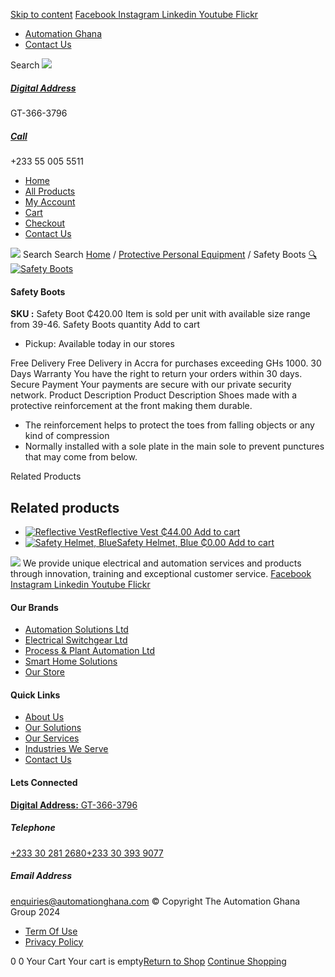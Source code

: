 [Skip to content](https://store.automationghana.com/product/safety-boots/#content)
[ Facebook ](https://www.facebook.com/automationgh/) [ Instagram ](https://www.instagram.com/automationgh/) [ Linkedin ](https://www.linkedin.com/company/the-automation-ghana-limited/) [ Youtube ](https://www.youtube.com/channel/UCurrRDUSm5oIW39VXjn1u0w) [ Flickr ](https://www.flickr.com/photos/181794037@N07/)
  * [ Automation Ghana ](https://automationghana.com)
  * [ Contact Us ](https://store.automationghana.com/contact/)


Search
[ ![](https://store.automationghana.com/wp-content/uploads/2024/04/Website-TAGG-Logo-BLUE.png) ](https://store.automationghana.com/)
[ ](https://maps.app.goo.gl/m4xeaagWCNbLk4jM6)
#####  [ Digital Address ](https://maps.app.goo.gl/m4xeaagWCNbLk4jM6)
GT-366-3796 
[ ](tel:+233550055511)
#####  [ Call ](tel:+233550055511)
+233 55 005 5511 
  * [Home](https://store.automationghana.com/)
  * [All Products](https://store.automationghana.com/shop/)
  * [My Account](https://store.automationghana.com/my-account/)
  * [Cart](https://store.automationghana.com/cart/)
  * [Checkout](https://store.automationghana.com/checkout/)
  * [Contact Us](https://store.automationghana.com/contact/)


[![](https://store.automationghana.com/wp-content/uploads/2024/04/AutomationGhana_logo_white.png)](https://store.automationghana.com)
Search
Search
[Home](https://store.automationghana.com) / [Protective Personal Equipment](https://store.automationghana.com/product-category/ppes/) / Safety Boots
[🔍](https://store.automationghana.com/product/safety-boots/)
[![Safety Boots](https://store.automationghana.com/wp-content/uploads/2021/02/Safety-Boot.jpg)](https://store.automationghana.com/wp-content/uploads/2021/02/Safety-Boot.jpg)
####  Safety Boots 
**SKU :** Safety Boot 
₵420.00
Item is sold per unit with available size range from 39-46.
Safety Boots quantity
Add to cart
  * Pickup: Available today in our stores


Free Delivery 
Free Delivery in Accra for purchases exceeding GHs 1000. 
30 Days Warranty 
You have the right to return your orders within 30 days. 
Secure Payment 
Your payments are secure with our private security network. 
Product Description
Product Description
Shoes made with a protective reinforcement at the front making them durable. 
  * The reinforcement helps to protect the toes from falling objects or any kind of compression
  * Normally installed with a sole plate in the main sole to prevent punctures that may come from below.


Related Products 
## Related products
  * [![Reflective Vest](https://store.automationghana.com/wp-content/uploads/2021/02/Reflective-Vest-300x300.jpg)Reflective Vest ₵44.00 ](https://store.automationghana.com/product/reflective-vest/)
[Add to cart](https://store.automationghana.com/product/safety-boots/?add-to-cart=3149)
  * [![Safety Helmet, Blue](https://store.automationghana.com/wp-content/uploads/2021/02/Safety-Helmet-300x300.jpg)Safety Helmet, Blue ₵0.00 ](https://store.automationghana.com/product/safety-helmet-blue/)
[Add to cart](https://store.automationghana.com/product/safety-boots/?add-to-cart=3147)


![](https://store.automationghana.com/wp-content/uploads/2024/04/AutomationGhana_logo_white.png)
We provide unique electrical and automation services and products through innovation, training and exceptional customer service.
[ Facebook ](https://www.facebook.com/automationgh/) [ Instagram ](https://www.instagram.com/automationgh/) [ Linkedin ](https://www.linkedin.com/company/the-automation-ghana-limited/) [ Youtube ](https://www.youtube.com/channel/UCurrRDUSm5oIW39VXjn1u0w) [ Flickr ](https://www.flickr.com/photos/181794037@N07/)
#### Our Brands
  * [ Automation Solutions Ltd ](https://store.automationghana.com/product/safety-boots/)
  * [ Electrical Switchgear Ltd ](https://store.automationghana.com/product/safety-boots/)
  * [ Process & Plant Automation Ltd ](https://store.automationghana.com/product/safety-boots/)
  * [ Smart Home Solutions ](https://store.automationghana.com/product/safety-boots/)
  * [ Our Store ](https://store.automationghana.com/product/safety-boots/)


#### Quick Links
  * [ About Us ](https://store.automationghana.com/product/safety-boots/)
  * [ Our Solutions ](https://store.automationghana.com/product/safety-boots/)
  * [ Our Services ](https://store.automationghana.com/product/safety-boots/)
  * [ Industries We Serve ](https://store.automationghana.com/product/safety-boots/)
  * [ Contact Us ](https://store.automationghana.com/product/safety-boots/)


#### Lets Connected
[**Digital Address:** GT-366-3796](https://maps.app.goo.gl/m4xeaagWCNbLk4jM6)
#####  Telephone 
[ +233 30 281 2680](tel:+233302812680)[+233 30 393 9077](https://store.automationghana.com/product/safety-boots/+233303939077)
#####  Email Address 
enquiries@automationghana.com 
© Copyright The Automation Ghana Group 2024
  * [ Term Of Use ](https://store.automationghana.com/product/safety-boots/)
  * [ Privacy Policy ](https://store.automationghana.com/product/safety-boots/)


0
0
Your Cart
Your cart is empty[Return to Shop](https://store.automationghana.com/shop/)
[Continue Shopping](https://store.automationghana.com/product/safety-boots/)
